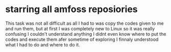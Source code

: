 # starring all amfoss reposiories 



This task was not all difficult as all I had to was copy the codes given to me and run them, but at first I was completely new to Linux so it was really confusing I couldn't understand anything I didnt even know where to put the codes and execute them afer sometime of exploring I finnaly understood what I had to do and where to do it.
